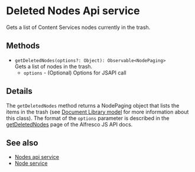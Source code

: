 # Deleted Nodes Api service

Gets a list of Content Services nodes currently in the trash.

## Methods

-   `getDeletedNodes(options?: Object): Observable<NodePaging>`  
    Gets a list of nodes in the trash.  
    -   `options` - (Optional) Options for JSAPI call

## Details

The `getDeletedNodes` method returns a NodePaging object that lists
the items in the trash (see [Document Library model](document-library.model.md) for
more information about this class). The format of the `options` parameter is
described in the [getDeletedNodes](https://github.com/Alfresco/alfresco-js-api/blob/master/src/alfresco-core-rest-api/docs/NodesApi.md#getDeletedNodes)
page of the Alfresco JS API docs.

## See also

-   [Nodes api service](nodes-api.service.md)
-   [Node service](node.service.md)
